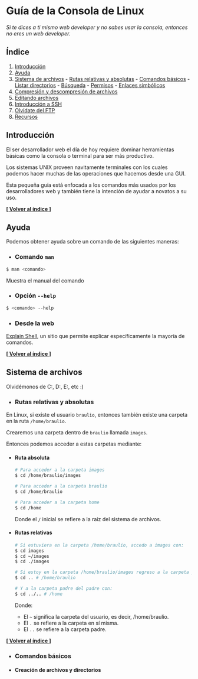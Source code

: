 # Guía de la Consola de Linux

*Si te dices a ti mismo web developer y no sabes usar la consola, entonces no eres un web developer.*

## <a name="INDEX">Índice</a>

  1. [Introducción](#introduccion)
  2. [Ayuda](#ayuda)
  3. [Sistema de archivos](#archivos)
    - [Rutas relativas y absolutas](#rutas)
    - [Comandos básicos](#comandos)
    - [Listar directorios](#listado)
    - [Búsqueda](#busqueda)
    - [Permisos](#permisos)
    - [Enlaces simbólicos](#enlaces)
  4. [Compresión y descompresión de archivos](#compresion)
  5. [Editando archivos](#editar)
  6. [Introducción a SSH](#ssh)
  7. [Olvídate del FTP](#ftp)
  8. [Recursos](#recursos)

## <a name="introduccion">Introducción</a>

El ser desarrollador web el día de hoy requiere dominar herramientas básicas como la consola o terminal para ser más productivo.

Los sistemas UNIX proveen navitamente terminales con los cuales podemos hacer muchas de las operaciones que hacemos desde una GUI. 

Esta pequeña guía está enfocada a los comandos más usados por los desarrolladores web y también tiene la intención de ayudar a novatos a su uso.

**[[ Volver al índice ]](#INDEX)**

## <a name="ayuda">Ayuda</a>

Podemos obtener ayuda sobre un comando de las siguientes maneras:

  - ### Comando <code>man</code>

  ```bash
  $ man <comando>
  ```

  Muestra el manual del comando

  - ### Opción <code>--help</code>

  ```bash
  $ <comando> --help
  ```

  - ### Desde la web

  [Explain Shell](http://explainshell.com/), un sitio que permite explicar específicamente la mayoría de comandos.

**[[ Volver al índice ]](#INDEX)**

## <a name="archivos">Sistema de archivos</a>

Olvidémonos de C:, D:, E:, etc :)

  - ### <a name="rutas">Rutas relativas y absolutas</a>

  En Linux, si existe el usuario <code>braulio</code>, entonces también existe una carpeta en la ruta <code>/home/braulio</code>.

  Crearemos una carpeta dentro de <code>braulio</code> llamada <code>images</code>.

  Entonces podemos acceder a estas carpetas mediante:

   * #### Ruta absoluta

     ```bash
     # Para acceder a la carpeta images
     $ cd /home/braulio/images

     # Para acceder a la carpeta braulio
     $ cd /home/braulio

     # Para acceder a la carpeta home
     $ cd /home
     ```

     Donde el <code>/</code> inicial se refiere a la raiz del sistema de archivos.

   * #### Rutas relativas

     ```bash
     # Si estuviera en la carpeta /home/braulio, accedo a images con:
     $ cd images
     $ cd ~/images
     $ cd ./images

     # Si estoy en la carpeta /home/braulio/images regreso a la carpeta padre con:
     $ cd .. # /home/braulio

     # Y a la carpeta padre del padre con:
     $ cd ../.. # /home
     ```

     Donde:

     - El <code>~</code> significa la carpeta del usuario, es decir, /home/braulio.
     - El <code>.</code> se refiere a la carpeta en sí misma.
     - El <code>..</code> se refiere a la carpeta padre.

  **[[ Volver al índice ]](#INDEX)**

  - ### <a name="comandos">Comandos básicos</a>

   * #### Creación de archivos y directorios 